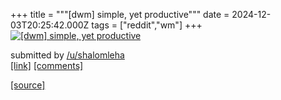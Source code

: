 +++
title = """[dwm] simple, yet productive"""
date = 2024-12-03T20:25:42.000Z
tags = ["reddit","wm"]
+++
[![[dwm] simple, yet productive](https://a.thumbs.redditmedia.com/U2FICZYfo6vGteM6M1gVFq_nkHD-ULJMjI_n39WSJB0.jpg "[dwm] simple, yet productive")](https://www.reddit.com/r/unixporn/comments/1h5x6s2/dwm_simple_yet_productive/)

submitted by [/u/shalomleha](https://www.reddit.com/user/shalomleha)  
[\[link\]](https://www.reddit.com/gallery/1h5x6s2) [\[comments\]](https://www.reddit.com/r/unixporn/comments/1h5x6s2/dwm_simple_yet_productive/)

[[source]](https://www.reddit.com/r/unixporn/comments/1h5x6s2/dwm_simple_yet_productive/)
